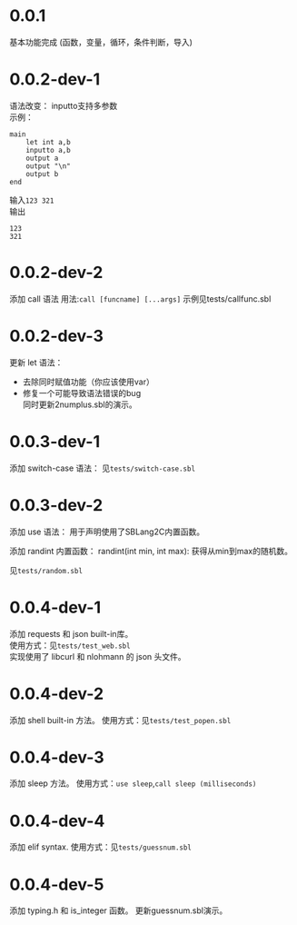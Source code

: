 # 0.0.1
基本功能完成
(函数，变量，循环，条件判断，导入)

# 0.0.2-dev-1
语法改变：
inputto支持多参数  
示例：
```sblang2c
main
    let int a,b
    inputto a,b
    output a
    output "\n"
    output b
end
```
输入`123 321`  
输出
```
123
321
```

# 0.0.2-dev-2
添加 call 语法
用法:`call [funcname] [...args]`
示例见tests/callfunc.sbl

# 0.0.2-dev-3
更新 let 语法：
 - 去除同时赋值功能（你应该使用var）
 - 修复一个可能导致语法错误的bug  
同时更新2numplus.sbl的演示。

# 0.0.3-dev-1
添加 switch-case 语法：
见`tests/switch-case.sbl`

# 0.0.3-dev-2
添加 use 语法：
用于声明使用了SBLang2C内置函数。

添加 randint 内置函数：
randint(int min, int max): 获得从min到max的随机数。

见`tests/random.sbl`

# 0.0.4-dev-1
添加 requests 和 json built-in库。  
使用方式：见`tests/test_web.sbl`  
实现使用了 libcurl 和 nlohmann 的 json 头文件。

# 0.0.4-dev-2
添加 shell built-in 方法。
使用方式：见`tests/test_popen.sbl`

# 0.0.4-dev-3
添加 sleep 方法。
使用方式：`use sleep`,`call sleep (milliseconds)`

# 0.0.4-dev-4
添加 elif syntax.
使用方式：见`tests/guessnum.sbl`

# 0.0.4-dev-5
添加 typing.h 和 is_integer 函数。
更新guessnum.sbl演示。